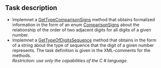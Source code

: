 ## Task description

- Implemnet a [GetTypeComparisonSigns](Numbers/IntegerExtensions.cs#L15) method that obtains formalized information in the form of an enum [ComparisonSigns](Numbers/ComparisonSigns.cs#L6) about the relationship of the order of two adjacent digits for all digits of a given number.
- Implemnet a [GetTypeOfDigitsSequence](Numbers/IntegerExtensions.cs#L25) method that obtains in the form of a string about the type of sequence that the digit of a given number represents. The task definition is given in the XML-comments for the methods.    
_Restriction: use only the capabilities of the C # language._